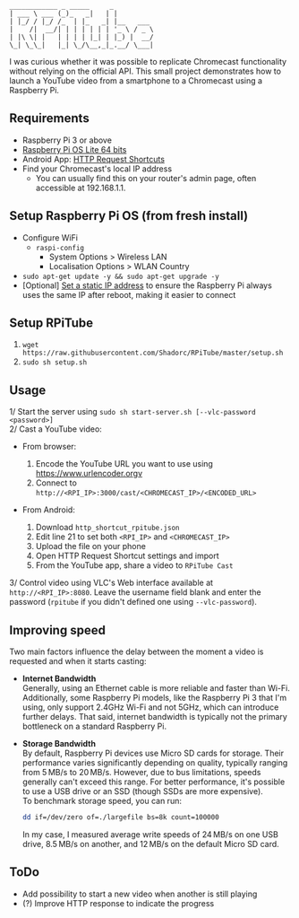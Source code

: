 ```text
____________ _ _____     _          
| ___ \ ___ (_)_   _|   | |         
| |_/ / |_/ /_  | |_   _| |__   ___ 
|    /|  __/| | | | | | | '_ \ / _ \
| |\ \| |   | | | | |_| | |_) |  __/
\_| \_\_|   |_| \_/\__,_|_.__/ \___|  
```
I was curious whether it was possible to replicate Chromecast functionality without relying on the official API. This small project demonstrates how to launch a YouTube video from a smartphone to a Chromecast using a Raspberry Pi.

## Requirements
- Raspberry Pi 3 or above
- [Raspberry Pi OS Lite 64 bits](https://www.raspberrypi.com/software/operating-systems/#raspberry-pi-os-64-bit)
- Android App: [HTTP Request Shortcuts](https://play.google.com/store/apps/details?id=ch.rmy.android.http_shortcuts)
- Find your Chromecast's local IP address
    - You can usually find this on your router's admin page, often accessible at 192.168.1.1.

## Setup Raspberry Pi OS (from fresh install)
- Configure WiFi
    - `raspi-config `
        - System Options > Wireless LAN
        - Localisation Options > WLAN Country
- `sudo apt-get update -y && sudo apt-get upgrade -y`
- [Optional] [Set a static IP address](https://www.tomshardware.com/how-to/static-ip-raspberry-pi) to ensure the Raspberry Pi always uses the same IP after reboot, making it easier to connect

## Setup RPiTube
1. `wget https://raw.githubusercontent.com/Shadorc/RPiTube/master/setup.sh`
2. `sudo sh setup.sh`

## Usage
1/ Start the server using `sudo sh start-server.sh [--vlc-password <password>]`  
2/ Cast a YouTube video:
- From browser: 
  1. Encode the YouTube URL you want to use using https://www.urlencoder.orgv
  2. Connect to `http://<RPI_IP>:3000/cast/<CHROMECAST_IP>/<ENCODED_URL>`  
  
- From Android:
  1. Download `http_shortcut_rpitube.json`
  2. Edit line 21 to set both `<RPI_IP>` and `<CHROMECAST_IP>`
  3. Upload the file on your phone
  4. Open HTTP Request Shortcut settings and import 
  5. From the YouTube app, share a video to `RPiTube Cast`

3/ Control video using VLC's Web interface available at `http://<RPI_IP>:8080`. 
Leave the username field blank and enter the password (`rpitube` if you didn't defined one using `--vlc-password`).

## Improving speed

Two main factors influence the delay between the moment a video is requested and when it starts casting:

- **Internet Bandwidth**  
  Generally, using an Ethernet cable is more reliable and faster than Wi-Fi. Additionally, some Raspberry Pi models, like the Raspberry Pi 3 that I'm using, only support 2.4GHz Wi-Fi and not 5GHz, which can introduce further delays. That said, internet bandwidth is typically not the primary bottleneck on a standard Raspberry Pi.

- **Storage Bandwidth**  
  By default, Raspberry Pi devices use Micro SD cards for storage. Their performance varies significantly depending on quality, typically ranging from 5 MB/s to 20 MB/s. However, due to bus limitations, speeds generally can't exceed this range. For better performance, it's possible to use a USB drive or an SSD (though SSDs are more expensive).  
  To benchmark storage speed, you can run:  
  ```bash
  dd if=/dev/zero of=./largefile bs=8k count=100000
  ```
  In my case, I measured average write speeds of 24 MB/s on one USB drive, 8.5 MB/s on another, and 12 MB/s on the default Micro SD card.

## ToDo
- Add possibility to start a new video when another is still playing
- (?) Improve HTTP response to indicate the progress